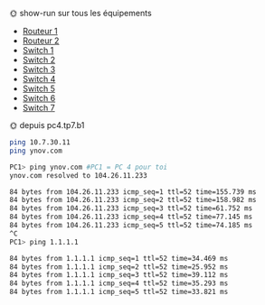 🌞 show-run sur tous les équipements

- [Routeur 1](/tp7/R1.md)
- [Routeur 2](/tp7/R2.md)
- [Switch 1](/tp7/Sw1.md)
- [Switch 2](/tp7/Sw2.md)
- [Switch 3](/tp7/Sw3.md)
- [Switch 4](/tp7/Sw4.md)
- [Switch 5](/tp7/Sw5.md)
- [Switch 6](/tp7/Sw6.md)
- [Switch 7](/tp7/Sw7.md)



🌞 depuis pc4.tp7.b1

```bash
ping 10.7.30.11
ping ynov.com

PC1> ping ynov.com #PC1 = PC 4 pour toi
ynov.com resolved to 104.26.11.233

84 bytes from 104.26.11.233 icmp_seq=1 ttl=52 time=155.739 ms
84 bytes from 104.26.11.233 icmp_seq=2 ttl=52 time=158.982 ms
84 bytes from 104.26.11.233 icmp_seq=3 ttl=52 time=61.752 ms
84 bytes from 104.26.11.233 icmp_seq=4 ttl=52 time=77.145 ms
84 bytes from 104.26.11.233 icmp_seq=5 ttl=52 time=74.185 ms
^C
PC1> ping 1.1.1.1

84 bytes from 1.1.1.1 icmp_seq=1 ttl=52 time=34.469 ms
84 bytes from 1.1.1.1 icmp_seq=2 ttl=52 time=25.952 ms
84 bytes from 1.1.1.1 icmp_seq=3 ttl=52 time=39.112 ms
84 bytes from 1.1.1.1 icmp_seq=4 ttl=52 time=35.293 ms
84 bytes from 1.1.1.1 icmp_seq=5 ttl=52 time=33.821 ms
```